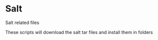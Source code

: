 # Salt
Salt related files

These scripts will download the salt tar files and install them in folders

